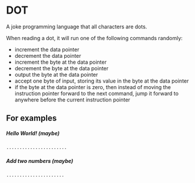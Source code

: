 # DOT
A joke programming language that all characters are dots.

When reading a dot, it will run one of the following commands randomly:
* increment the data pointer
* decrement the data pointer
* increment the byte at the data pointer
* decrement the byte at the data pointer
* output the byte at the data pointer
* accept one byte of input, storing its value in the byte at the data pointer
* if the byte at the data pointer is zero, then instead of moving the instruction pointer forward to the next command, jump it forward to anywhere before the current instruction pointer

## For examples

##### Hello World! (maybe)
```dot
.......................
```

##### Add two numbers (maybe)
```dot
......................
```
